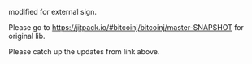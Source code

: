 modified for external sign.

Please go to https://jitpack.io/#bitcoinj/bitcoinj/master-SNAPSHOT for original lib.

Please catch up the updates from link above.
